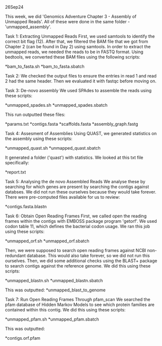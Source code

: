 26Sep24

This week, we did 'Genomics Adventure Chapter 3 - Assembly of Unmapped Reads'. All of these were done in the same folder - 'unmapped_assembly'.

Task 1: Extracting Unmapped Reads
First, we used samtools to identify the correct bit flag (12). After that, we filtered the BAM file that we got from Chapter 2 (can be found in Day 2) using samtools. In order to extract the unmapped reads, we needed the reads to be in FASTQ format. Using bedtools, we converted these BAM files using the following scripts:

*bam_to_fasta.sh
*bam_to_fasta.sbatch

Task 2: We checked the output files to ensure the entries in read 1 and read 2 had the same header. Then we evaluated it with fastqc before moving on.

Task 3: De-novo assembly
We used SPAdes to assemble the reads using these scripts:

*unmapped_spades.sh
*unmapped_spades.sbatch

This run outputted these files:

*params.txt
*contigs.fasta
*scaffolds.fasta
*assembly_graph.fastg

Task 4: Assesment of Assemblies
Using QUAST, we generated statistics on the assembly using these scripts:

*unmapped_quast.sh
*unmapped_quast.sbatch

It generated a folder ('quast') with statistics. We looked at this txt file specifically:

*report.txt

Task 5: Analysing the de novo Assembled Reads
We analyse these by searching for which genes are present by searching the contigs against databses. We did not run these ourselves because they would take forever. There were pre-computed files available for us to review:

*contigs.fasta.blastn

Task 6: Obtain Open Reading Frames
First, we called open the reading frames within the contigs with EMBOSS package program 'getorf'. We used codon table 11, which defines the bacterial codon usage. We ran this job using these scripts:

*unmapped_orf.sh
*unmapped_orf.sbatch

Then, we were supposed to search open reading frames against NCBI non-redundant database. This would also take forever, so we did not run this ourselves. Then, we did some additional checks using the BLAST+ package to search contigs against the reference genome. We did this using these scripts:

*unmapped_blastn.sh
*unmapped_blastn.sbatch

This was outputted:
*unmapped_blast_to_genome

Task 7: Run Open Reading Frames Through pfam_scan
We searched the pfam database of Hidden Markov Models to see which protein families are contained within this contig. We did this using these scripts:

*unmapped_pfam.sh
*unmapped_pfam.sbatch

This was outputted:

*contigs.orf.pfam